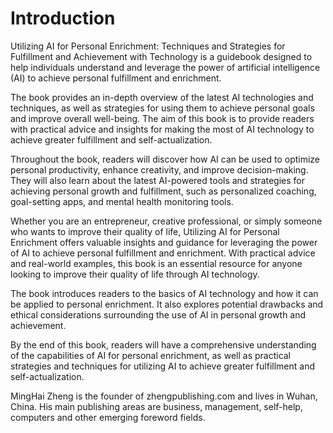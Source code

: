 # Introduction

Utilizing AI for Personal Enrichment: Techniques and Strategies for Fulfillment and Achievement with Technology is a guidebook designed to help individuals understand and leverage the power of artificial intelligence (AI) to achieve personal fulfillment and enrichment.

The book provides an in-depth overview of the latest AI technologies and techniques, as well as strategies for using them to achieve personal goals and improve overall well-being. The aim of this book is to provide readers with practical advice and insights for making the most of AI technology to achieve greater fulfillment and self-actualization.

Throughout the book, readers will discover how AI can be used to optimize personal productivity, enhance creativity, and improve decision-making. They will also learn about the latest AI-powered tools and strategies for achieving personal growth and fulfillment, such as personalized coaching, goal-setting apps, and mental health monitoring tools.

Whether you are an entrepreneur, creative professional, or simply someone who wants to improve their quality of life, Utilizing AI for Personal Enrichment offers valuable insights and guidance for leveraging the power of AI to achieve personal fulfillment and enrichment. With practical advice and real-world examples, this book is an essential resource for anyone looking to improve their quality of life through AI technology.

The book introduces readers to the basics of AI technology and how it can be applied to personal enrichment. It also explores potential drawbacks and ethical considerations surrounding the use of AI in personal growth and achievement.

By the end of this book, readers will have a comprehensive understanding of the capabilities of AI for personal enrichment, as well as practical strategies and techniques for utilizing AI to achieve greater fulfillment and self-actualization.

MingHai Zheng is the founder of zhengpublishing.com and lives in Wuhan, China. His main publishing areas are business, management, self-help, computers and other emerging foreword fields.
